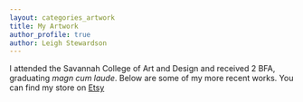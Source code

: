 ```yaml
---
layout: categories_artwork
title: My Artwork
author_profile: true
author: Leigh Stewardson
---
```


I attended the Savannah College of Art and Design and received 2 BFA, graduating *magn cum laude*. Below are some of my more recent works. You can find my store on [Etsy](https://www.etsy.com/shop/LeighStewardson)